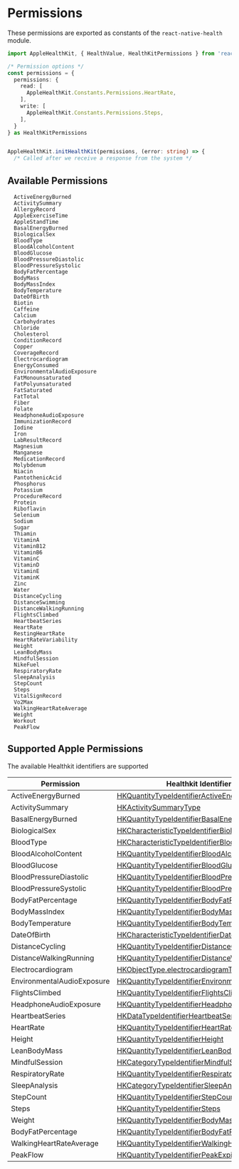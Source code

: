 # Permissions

These permissions are exported as constants of the `react-native-health` module.

```typescript
import AppleHealthKit, { HealthValue, HealthKitPermissions } from 'react-native-health';

/* Permission options */
const permissions = {
  permissions: {
    read: [
      AppleHealthKit.Constants.Permissions.HeartRate,
    ],
    write: [
      AppleHealthKit.Constants.Permissions.Steps,
    ],
  }
} as HealthKitPermissions


AppleHealthKit.initHealthKit(permissions, (error: string) => {
  /* Called after we receive a response from the system */
```

## Available Permissions

```
  ActiveEnergyBurned
  ActivitySummary
  AllergyRecord
  AppleExerciseTime
  AppleStandTime
  BasalEnergyBurned
  BiologicalSex
  BloodType
  BloodAlcoholContent
  BloodGlucose
  BloodPressureDiastolic
  BloodPressureSystolic
  BodyFatPercentage
  BodyMass
  BodyMassIndex
  BodyTemperature
  DateOfBirth
  Biotin
  Caffeine
  Calcium
  Carbohydrates
  Chloride
  Cholesterol
  ConditionRecord
  Copper
  CoverageRecord
  Electrocardiogram
  EnergyConsumed
  EnvironmentalAudioExposure
  FatMonounsaturated
  FatPolyunsaturated
  FatSaturated
  FatTotal
  Fiber
  Folate
  HeadphoneAudioExposure
  ImmunizationRecord
  Iodine
  Iron
  LabResultRecord
  Magnesium
  Manganese
  MedicationRecord
  Molybdenum
  Niacin
  PantothenicAcid
  Phosphorus
  Potassium
  ProcedureRecord
  Protein
  Riboflavin
  Selenium
  Sodium
  Sugar
  Thiamin
  VitaminA
  VitaminB12
  VitaminB6
  VitaminC
  VitaminD
  VitaminE
  VitaminK
  Zinc
  Water
  DistanceCycling
  DistanceSwimming
  DistanceWalkingRunning
  FlightsClimbed
  HeartbeatSeries
  HeartRate
  RestingHeartRate
  HeartRateVariability
  Height
  LeanBodyMass
  MindfulSession
  NikeFuel
  RespiratoryRate
  SleepAnalysis
  StepCount
  Steps
  VitalSignRecord
  Vo2Max
  WalkingHeartRateAverage
  Weight
  Workout
  PeakFlow
```

## Supported Apple Permissions

The available Healthkit identifiers are supported

| Permission                 | Healthkit Identifier Type                                                                                                                                                  | Read | Write |
| -------------------------- | -------------------------------------------------------------------------------------------------------------------------------------------------------------------------- | ---- | ----- |
| ActiveEnergyBurned         | [HKQuantityTypeIdentifierActiveEnergyBurned](https://developer.apple.com/documentation/healthkit/hkquantitytypeidentifier/1615771-activeenergyburned?language=objc)        | ✓    |       |
| ActivitySummary            | [HKActivitySummaryType](https://developer.apple.com/documentation/healthkit/hkactivitysummarytype?language=objc)                                                           | ✓    |       |
| BasalEnergyBurned          | [HKQuantityTypeIdentifierBasalEnergyBurned](https://developer.apple.com/documentation/healthkit/hkquantitytypeidentifier/1615512-basalenergyburned?language=objc)          | ✓    |       |
| BiologicalSex              | [HKCharacteristicTypeIdentifierBiologicalSex](https://developer.apple.com/reference/Healthkit/hkcharacteristictypeidentifierbiologicalsex?language=objc)                   | ✓    |       |
| BloodType                  | [HKCharacteristicTypeIdentifierBloodType](https://developer.apple.com/documentation/healthkit/hkcharacteristictypeidentifierbloodtype?language=objc)                       | ✓    |       |
| BloodAlcoholContent        | [HKQuantityTypeIdentifierBloodAlcoholContent](https://developer.apple.com/reference/Healthkit/hkquantitytypeidentifierbloodalcoholcontent?language=objc)                   | ✓    | ✓     |
| BloodGlucose               | [HKQuantityTypeIdentifierBloodGlucose](https://developer.apple.com/reference/Healthkit/hkquantitytypeidentifierbloodglucose?language=objc)                                 | ✓    |       |
| BloodPressureDiastolic     | [HKQuantityTypeIdentifierBloodPressureDiastolic](https://developer.apple.com/documentation/healthkit/hkquantitytypeidentifierbloodpressurediastolic?language=objc)         | ✓    | ✓     |
| BloodPressureSystolic      | [HKQuantityTypeIdentifierBloodPressureSystolic](https://developer.apple.com/documentation/healthkit/hkquantitytypeidentifierbloodpressuresystolic?language=objc)           | ✓    | ✓     |
| BodyFatPercentage          | [HKQuantityTypeIdentifierBodyFatPercentage](https://developer.apple.com/reference/Healthkit/hkquantitytypeidentifierbodyfatpercentage?language=objc)                       | ✓    | ✓     |
| BodyMassIndex              | [HKQuantityTypeIdentifierBodyMassIndex](https://developer.apple.com/reference/Healthkit/hkquantitytypeidentifierbodymassindex?language=objc)                               | ✓    | ✓     |
| BodyTemperature            | [HKQuantityTypeIdentifierBodyTemperature](https://developer.apple.com/reference/Healthkit/hkquantitytypeidentifierbodytemperature?language=objc)                           | ✓    |       |
| DateOfBirth                | [HKCharacteristicTypeIdentifierDateOfBirth](https://developer.apple.com/reference/Healthkit/hkcharacteristictypeidentifierdateofbirth?language=objc)                       | ✓    |       |
| DistanceCycling            | [HKQuantityTypeIdentifierDistanceCycling](https://developer.apple.com/reference/Healthkit/hkquantitytypeidentifierdistancecycling?language=objc)                           | ✓    | ✓     |
| DistanceWalkingRunning     | [HKQuantityTypeIdentifierDistanceWalkingRunning](https://developer.apple.com/reference/Healthkit/hkquantitytypeidentifierdistancewalkingrunning?language=objc)             | ✓    | ✓     |
| Electrocardiogram          | [HKObjectType.electrocardiogramType](https://developer.apple.com/documentation/healthkit/hkobjecttype/3552035-electrocardiogramtype?language=objc)                         | ✓    |       |
| EnvironmentalAudioExposure | [HKQuantityTypeIdentifierEnvironmentalAudioExposure](https://developer.apple.com/documentation/healthkit/hkquantitytypeidentifierenvironmentalaudioexposure?language=objc) | ✓    |       |
| FlightsClimbed             | [HKQuantityTypeIdentifierFlightsClimbed](https://developer.apple.com/reference/Healthkit/hkquantitytypeidentifierflightsclimbed?language=objc)                             | ✓    | ✓     |
| HeadphoneAudioExposure     | [HKQuantityTypeIdentifierHeadphoneAudioExposure](https://developer.apple.com/documentation/healthkit/hkquantitytypeidentifierheadphoneaudioexposure?language=objc)         | ✓    |       |
| HeartbeatSeries            | [HKDataTypeIdentifierHeartbeatSeries](https://developer.apple.com/documentation/healthkit/hkdatatypeidentifierheartbeatseries?language=objc)                               | ✓    |       |
| HeartRate                  | [HKQuantityTypeIdentifierHeartRate](https://developer.apple.com/reference/Healthkit/hkquantitytypeidentifierheartrate?language=objc)                                       | ✓    |       |
| Height                     | [HKQuantityTypeIdentifierHeight](https://developer.apple.com/reference/Healthkit/hkquantitytypeidentifierheight?language=objc)                                             | ✓    | ✓     |
| LeanBodyMass               | [HKQuantityTypeIdentifierLeanBodyMass](https://developer.apple.com/reference/Healthkit/hkquantitytypeidentifierleanbodymass?language=objc)                                 | ✓    | ✓     |
| MindfulSession             | [HKCategoryTypeIdentifierMindfulSession](https://developer.apple.com/reference/healthkit/hkcategorytypeidentifiermindfulsession?language=objc)                             |      | ✓     |
| RespiratoryRate            | [HKQuantityTypeIdentifierRespiratoryRate](https://developer.apple.com/reference/Healthkit/hkquantitytypeidentifierrespiratoryrate?language=objc)                           | ✓    |       |
| SleepAnalysis              | [HKCategoryTypeIdentifierSleepAnalysis](https://developer.apple.com/reference/Healthkit/hkcategorytypeidentifiersleepanalysis?language=objc)                               | ✓    |       |
| StepCount                  | [HKQuantityTypeIdentifierStepCount](https://developer.apple.com/reference/Healthkit/hkquantitytypeidentifierstepcount?language=objc)                                       | ✓    | ✓     |
| Steps                      | [HKQuantityTypeIdentifierSteps](https://developer.apple.com/reference/Healthkit/hkquantitytypeidentifiersteps?language=objc)                                               | ✓    | ✓     |
| Weight                     | [HKQuantityTypeIdentifierBodyMass](https://developer.apple.com/reference/Healthkit/hkquantitytypeidentifierbodymass?language=objc)                                         | ✓    | ✓     |
| BodyFatPercentage          | [HKQuantityTypeIdentifierBodyFatPercentage](https://developer.apple.com/reference/Healthkit/hkquantitytypeidentifierbodyfatpercentage?language=objc)                       | ✓    | ✓     |
| WalkingHeartRateAverage    | [HKQuantityTypeIdentifierWalkingHeartRateAverage](https://developer.apple.com/documentation/healthkit/hkquantitytypeidentifierwalkingheartrateaverage?language=objc)       | ✓    |       |
| PeakFlow                   | [HKQuantityTypeIdentifierPeakExpiratoryFlowRate](https://developer.apple.com/documentation/healthkit/hkquantitytypeidentifierpeakexpiratoryflowrate?=objc)                 | ✓    | ✓     |
